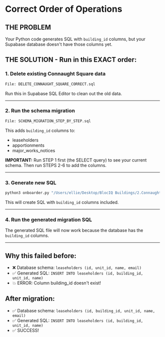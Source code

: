 # Correct Order of Operations

## THE PROBLEM
Your Python code generates SQL with `building_id` columns, but your Supabase database doesn't have those columns yet.

## THE SOLUTION - Run in this EXACT order:

### 1. Delete existing Connaught Square data
```bash
File: DELETE_CONNAUGHT_SQUARE_CORRECT.sql
```
Run this in Supabase SQL Editor to clean out the old data.

---

### 2. Run the schema migration
```bash
File: SCHEMA_MIGRATION_STEP_BY_STEP.sql
```
This adds `building_id` columns to:
- leaseholders
- apportionments
- major_works_notices

**IMPORTANT:** Run STEP 1 first (the SELECT query) to see your current schema.
Then run STEPS 2-6 to add the columns.

---

### 3. Generate new SQL
```bash
python3 onboarder.py "/Users/ellie/Desktop/BlocIQ Buildings/2.Connaught Square/219.01 CONNAUGHT SQUARE/"
```
This will create SQL with `building_id` columns included.

---

### 4. Run the generated migration SQL
The generated SQL file will now work because the database has the `building_id` columns.

---

## Why this failed before:
- ❌ Database schema: `leaseholders (id, unit_id, name, email)`
- ✅ Generated SQL: `INSERT INTO leaseholders (id, building_id, unit_id, name)`
- 💥 ERROR: Column building_id doesn't exist!

## After migration:
- ✅ Database schema: `leaseholders (id, building_id, unit_id, name, email)`
- ✅ Generated SQL: `INSERT INTO leaseholders (id, building_id, unit_id, name)`
- ✅ SUCCESS!
